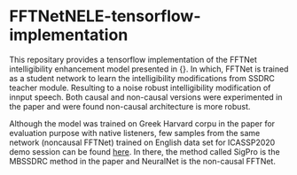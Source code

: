 # FFTNetNELE-tensorflow-implementation
This repositary provides a tensorflow implementation of the FFTNet intelligibility enhancement model presented in {}. In which, FFTNet is trained as a student network to learn the intelligibility modifications from SSDRC teacher module. Resulting to a noise robust intelligibility modification of innput speech.
Both causal and non-causal versions were experimented in the paper and were found non-causal architecture is more robust.

Although the model was trained on Greek Harvard corpu in the paper for evaluation purpose with native listeners, few samples from the same network (noncausal FFTNet) trained on English data set for ICASSP2020 demo session can be found <a href="https://www.csd.uoc.gr/~shifaspv/ICASSP2020-Demo.html">here</a>. In there, the method called SigPro is the MBSSDRC method in the paper and NeuralNet is the non-causal FFTNet.  
